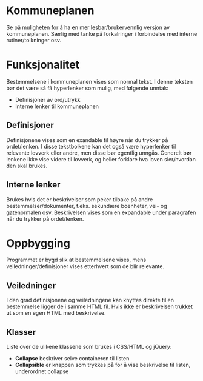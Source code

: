 # Kommuneplanen
Se på muligheten for å ha en mer lesbar/brukervennlig versjon av kommuneplanen.
Særlig med tanke på forkalringer i forbindelse med interne rutiner/tolkninger osv.
# Funksjonalitet
Bestemmelsene i kommuneplanen vises som normal tekst. 
I denne teksten bør det være så få hyperlenker som mulig, med følgende unntak:

* Definisjoner av ord/utrykk
* Interne lenker til kommuneplanen

## Definisjoner
Definisjonene vises som en exandable til høyre når du trykker på ordet/lenken.
I disse tekstbolkene kan det også være hyperlenker til relevante lovverk eller andre, men disse bør egentlig unngås.
Generelt bør lenkene ikke vise videre til lovverk, og heller forklare hva loven sier/hvordan den skal brukes.

## Interne lenker
Brukes hvis det er beskrivelser som peker tilbake på andre bestemmelser/dokumenter, f.eks. sekundære boenheter, vei- og gatenormalen osv.
Beskrivelsen vises som en expandable under paragrafen når du trykker på ordet/lenken.

# Oppbygging
Programmet er bygd slik at bestemmelsene vises, mens veiledninger/definisjoner vises etterhvert som de blir relevante.

## Veiledninger
I den grad definisjonene og veiledningene kan knyttes direkte til en bestemmelse ligger de i samme HTML fil.
Hvis ikke er beskrivelsen trukket ut som en egen HTML med beskrivelse.

## Klasser
Liste over de ulikene klassene som brukes i CSS/HTML og jQuery:

* **Collapse** beskriver selve containeren til listen
* **Collapsible** er knappen som trykkes på for å vise beskrivelse til listen, underordnet collapse

